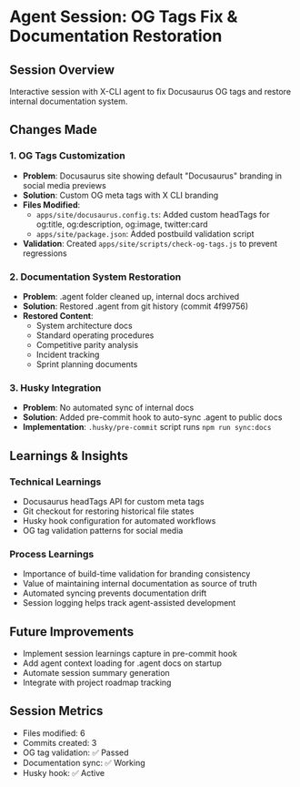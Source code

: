 # Agent Session: OG Tags Fix & Documentation Restoration

## Session Overview
Interactive session with X-CLI agent to fix Docusaurus OG tags and restore internal documentation system.

## Changes Made

### 1. OG Tags Customization
- **Problem**: Docusaurus site showing default "Docusaurus" branding in social media previews
- **Solution**: Custom OG meta tags with X CLI branding
- **Files Modified**:
  - `apps/site/docusaurus.config.ts`: Added custom headTags for og:title, og:description, og:image, twitter:card
  - `apps/site/package.json`: Added postbuild validation script
- **Validation**: Created `apps/site/scripts/check-og-tags.js` to prevent regressions

### 2. Documentation System Restoration
- **Problem**: .agent folder cleaned up, internal docs archived
- **Solution**: Restored .agent from git history (commit 4f99756)
- **Restored Content**:
  - System architecture docs
  - Standard operating procedures
  - Competitive parity analysis
  - Incident tracking
  - Sprint planning documents

### 3. Husky Integration
- **Problem**: No automated sync of internal docs
- **Solution**: Added pre-commit hook to auto-sync .agent to public docs
- **Implementation**: `.husky/pre-commit` script runs `npm run sync:docs`

## Learnings & Insights

### Technical Learnings
- Docusaurus headTags API for custom meta tags
- Git checkout for restoring historical file states
- Husky hook configuration for automated workflows
- OG tag validation patterns for social media

### Process Learnings
- Importance of build-time validation for branding consistency
- Value of maintaining internal documentation as source of truth
- Automated syncing prevents documentation drift
- Session logging helps track agent-assisted development

## Future Improvements
- Implement session learnings capture in pre-commit hook
- Add agent context loading for .agent docs on startup
- Automate session summary generation
- Integrate with project roadmap tracking

## Session Metrics
- Files modified: 6
- Commits created: 3
- OG tag validation: ✅ Passed
- Documentation sync: ✅ Working
- Husky hook: ✅ Active